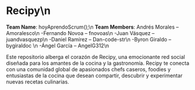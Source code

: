 # Recipy\n
**Team Name**: hoyAprendoScrum();\n
**Team Members**: Andrés Morales – Amoralesco\n
-Fernando Novoa – fnovoas\n
-Juan Vásquez – juandvasquezp\n
-Daniel Ramírez – Dan-code-str\n
-Byron Giraldo – bygiraldoc	\n
-Ángel García – AngelG312\n

Este repositorio alberga el corazón de Recipy, una emocionante red social diseñada para los amantes de la cocina y la gastronomía. Recipy te conecta con una comunidad global de apasionados chefs caseros, foodies y entusiastas de la cocina que desean compartir, descubrir y experimentar nuevas recetas culinarias.

